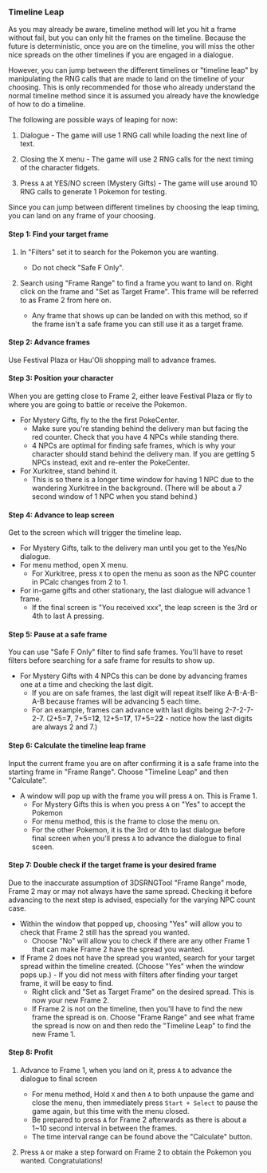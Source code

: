 ### Timeline Leap

As you may already be aware, timeline method will let you hit a frame without fail, but you can only hit the frames on the timeline. Because the future is deterministic, once you are on the timeline, you will miss the other nice spreads on the other timelines if you are engaged in a dialogue.

However, you can jump between the different timelines or "timeline leap" by manipulating the RNG calls that are made to land on the timeline of your choosing. This is only recommended for those who already understand the normal timeline method since it is assumed you already have the knowledge of how to do a timeline.

The following are possible ways of leaping for now:

1. Dialogue - The game will use 1 RNG call while loading the next line of text.

2. Closing the X menu - The game will use 2 RNG calls for the next timing of the character fidgets.

3. Press `A` at YES/NO screen (Mystery Gifts) - The game will use around 10 RNG calls to generate 1 Pokemon for testing.

Since you can jump between different timelines by choosing the leap timing, you can land on any frame of your choosing.

#### Step 1: Find your target frame

1. In "Filters" set it to search for the Pokemon you are wanting.
    - Do not check "Safe F Only".

2. Search using "Frame Range" to find a frame you want to land on. Right click on the frame and "Set as Target Frame". This frame will be referred to as Frame 2 from here on.
    - Any frame that shows up can be landed on with this method, so if the frame isn't a safe frame you can still use it as a target frame.

#### Step 2: Advance frames

Use Festival Plaza or Hau'Oli shopping mall to advance frames.

#### Step 3: Position your character

When you are getting close to Frame 2, either leave Festival Plaza or fly to where you are going to battle or receive the Pokemon.

  - For Mystery Gifts, fly to the the first PokeCenter.
    - Make sure you're standing behind the delivery man but facing the red counter. Check that you have 4 NPCs while standing there.
    - 4 NPCs are optimal for finding safe frames, which is why your character should stand behind the delivery man. If you are getting 5 NPCs instead, exit and re-enter the PokeCenter.
  - For Xurkitree, stand behind it.
    - This is so there is a longer time window for having 1 NPC due to the wandering Xurkitree in the background. (There will be about a 7 second window of 1 NPC when you stand behind.)

#### Step 4: Advance to leap screen

Get to the screen which will trigger the timeline leap.

- For Mystery Gifts, talk to the delivery man until you get to the Yes/No dialogue.
- For menu method, open X menu.
   - For Xurkitree, press `X` to open the menu as soon as the NPC counter in PCalc changes from 2 to 1.
- For in-game gifts and other stationary, the last dialogue will advance 1 frame.
   - If the final screen is "You received xxx", the leap screen is the 3rd or 4th to last A pressing.

#### Step 5: Pause at a safe frame

You can use "Safe F Only" filter to find safe frames. You'll have to reset filters before searching for a safe frame for results to show up.

- For Mystery Gifts with 4 NPCs this can be done by advancing frames one at a time and checking the last digit.
  - If you are on safe frames, the last digit will repeat itself like A-B-A-B-A-B because frames will be advancing 5 each time.
  - For an example, frames can advance with last digits being 2-7-2-7-2-7. (2+5=**7**, 7+5=1**2**, 12+5=1**7**, 17+5=2**2** - notice how the last digits are always 2 and 7.)

#### Step 6: Calculate the timeline leap frame

Input the current frame you are on after confirming it is a safe frame into the starting frame in "Frame Range". Choose "Timeline Leap" and then "Calculate".
- A window will pop up with the frame you will press `A` on. This is Frame 1.
  - For Mystery Gifts this is when you press `A` on "Yes" to accept the Pokemon
  - For menu method, this is the frame to close the menu on.
  - For the other Pokemon, it is the 3rd or 4th to last dialogue before final screen when you'll press `A` to advance the dialogue to final sceen.

#### Step 7: Double check if the target frame is your desired frame

Due to the inaccurate assumption of 3DSRNGTool "Frame Range" mode, Frame 2 may or may not always have the same spread. Checking it before advancing to the next step is advised, especially for the varying NPC count case.

  - Within the window that popped up, choosing "Yes" will allow you to check that Frame 2 still has the spread you wanted.
      - Choose "No" will allow you to check if there are any other Frame 1 that can make Frame 2 have the spread you wanted.
  - If Frame 2 does not have the spread you wanted, search for your target spread within the timeline created. (Choose "Yes" when the window pops up.)
        - If you did not mess with filters after finding your target frame, it will be easy to find.
      - Right click and "Set as Target Frame" on the desired spread. This is now your new Frame 2.
    - If Frame 2 is not on the timeline, then you'll have to find the new frame the spread is on. Choose "Frame Range" and see what frame the spread is now on and then redo the "Timeline Leap" to find the new Frame 1.

####  Step 8: Profit

1. Advance to Frame 1, when you land on it, press `A` to advance the dialogue to final screen
    - For menu method, Hold `X` and then `A` to both unpause the game and close the menu, then immediately press `Start + Select` to pause the game again, but this time with the menu closed.
    - Be prepared to press `A` for Frame 2 afterwards as there is about a 1~10 second interval in between the frames.
    - The time interval range can be found above the "Calculate" button.

2. Press `A` or make a step forward on Frame 2 to obtain the Pokemon you wanted. Congratulations!

